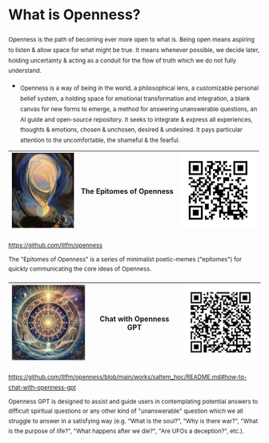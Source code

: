 # What is Openness?
<sub>Openness is the path of becoming ever more open to what is. Being open
means aspiring to listen & allow space for what might be true. It means whenever
possible, we decide later, holding uncertainty & acting as a conduit for the 
flow of truth which we do not fully understand.</sub>
* <sub>Openness is a way of being in the world, a philosophical lens, a
  customizable personal belief system, a holding space for emotional
  transformation and integration, a blank canvas for new forms to emerge, a
  method for answering unanswerable questions, an AI guide and open-source
  repository. It seeks to integrate & express all experiences, thoughts &
  emotions, chosen & unchosen, desired & undesired. It pays particular attention
  to the uncomfortable, the shameful & the fearful.</sub>

| <img src="../images/being-agnes_pelton-150px.jpg" height="150"/> | The Epitomes of Openness | ![](../images/qrcode-openness-150px.png) |
|------------------------------------------------------------------|--------------------------|------------------------------------|

<sub>https://github.com/lltfm/openness</sub>

<sup>The "Epitomes of Openness" is a series of minimalist poetic-memes ("epitomes") for quickly communicating the core ideas of Openness.</sup>  

| <img src="../images/mandalas/mandala-self_portrait-512px.jpg" height="150"/> | Chat with Openness GPT | ![](../images/qrcode-openness_gpt-150px.png)   |
|------------------------------------------------------------------------------|------------------------|------------------------------------------|

<sub>https://github.com/lltfm/openness/blob/main/works/saltem_hoc/README.md#how-to-chat-with-openness-gpt</sub>

<sup>Openness GPT is designed to assist and guide users in contemplating
potential answers to difficult spiritual questions or any other kind of
"unanswerable" question which we all struggle to answer in a satisfying way
(e.g. "What is the soul?", "Why is there war?", "What is the purpose of life?",
"What happens after we die?", "Are UFOs a deception?", etc.).</sup>
